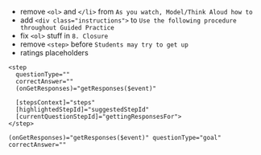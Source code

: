 - remove `<ol>` and `</li>` from `As you watch, Model/Think Aloud how to`
- add `<div class="instructions">` to `Use the following procedure throughout Guided Practice`
- fix `<ol>` stuff in `8. Closure`
- remove `<step>` before `Students may try to get up`
- ratings placeholders

```angular2html
<step
  questionType=""
  correctAnswer=""
  (onGetResponses)="getResponses($event)"
  
  [stepsContext]="steps"
  [highlightedStepId]="suggestedStepId"
  [currentQuestionStepId]="gettingResponsesFor">
</step>
```

```
(onGetResponses)="getResponses($event)" questionType="goal" correctAnswer="" 
```
